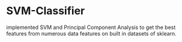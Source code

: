 # SVM-Classifier
implemented SVM and Principal Component Analysis to get the best features from numerous data features on built in datasets of sklearn.
